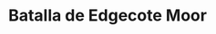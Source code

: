 ﻿---
title: "Batalla de Edgecote Moor"
permalink: periodes_818.html
layout: periode
dataInici: 1469-07-26
sidebar: periodes
pares:
  - id: 590
    title: "Guerra de las Dos Rosas"
    dataInici: "(1455)"
    dataFi: "(1485)"

fills:
jocsPrincipals:
jocsEscenaris:
jocsEpoca:
  - title: "Table Battles: Wars of the Roses"
    bggId: 239769
    escenari: "Edgecote Moor"
    dataInici: 
    dataFi: 

jocsEpocaEscenaris:
---
